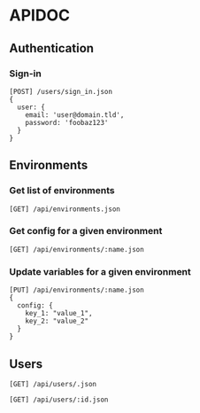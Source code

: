 # APIDOC

## Authentication

### Sign-in

```
[POST] /users/sign_in.json
{
  user: {
    email: 'user@domain.tld',
    password: 'foobaz123'
  }
}
```

## Environments

### Get list of environments

`[GET] /api/environments.json`

### Get config for a given environment

`[GET] /api/environments/:name.json`

### Update variables for a given environment

```
[PUT] /api/environments/:name.json
{
  config: {
    key_1: "value_1",
    key_2: "value_2"
  }
}
```

## Users

`[GET] /api/users/.json`

`[GET] /api/users/:id.json`
